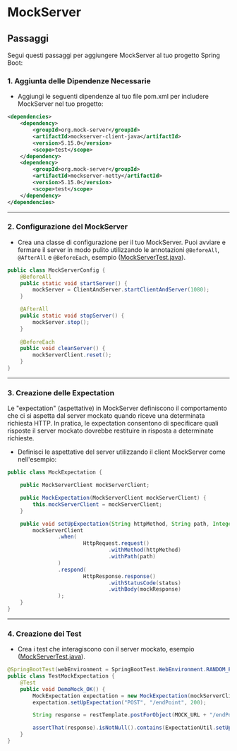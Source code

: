 # MockServer

## Passaggi

Segui questi passaggi per aggiungere MockServer al tuo progetto Spring Boot:

### 1. Aggiunta delle Dipendenze Necessarie

- Aggiungi le seguenti dipendenze al tuo file pom.xml per includere MockServer nel tuo progetto:

```xml
<dependencies>
    <dependency>
        <groupId>org.mock-server</groupId>
        <artifactId>mockserver-client-java</artifactId>
        <version>5.15.0</version>
        <scope>test</scope>
    </dependency>
    <dependency>
        <groupId>org.mock-server</groupId>
        <artifactId>mockserver-netty</artifactId>
        <version>5.15.0</version>
        <scope>test</scope>
    </dependency>
</dependencies>
```
***
### 2. Configurazione del MockServer
- Crea una classe di configurazione per il tuo MockServer. Puoi avviare e fermare il server in modo pulito utilizzando le annotazioni `@BeforeAll`, `@AfterAll` e `@BeforeEach`, esempio ([MockServerTest.java](src%2Ftest%2Fjava%2Feu%2Ftasgroup%2Fspringbootguide%2FMockServerTest.java)).
```java
public class MockServerConfig {
    @BeforeAll
    public static void startServer() {
        mockServer = ClientAndServer.startClientAndServer(1080);
    }

    @AfterAll
    public static void stopServer() {
        mockServer.stop();
    }
    
    @BeforeEach
    public void cleanServer() {
        mockServerClient.reset();
    }
}
```
***
### 3. Creazione delle Expectation
Le "expectation" (aspettative) in MockServer definiscono il comportamento che ci si aspetta dal server mockato quando riceve una determinata richiesta HTTP. In pratica, le expectation consentono di specificare quali risposte il server mockato dovrebbe restituire in risposta a determinate richieste.

- Definisci le aspettative del server utilizzando il client MockServer come nell'esempio:
```java
public class MockExpectation {

    public MockServerClient mockServerClient;

    public MockExpectation(MockServerClient mockServerClient) {
        this.mockServerClient = mockServerClient;
    }

    public void setUpExpectation(String httpMethod, String path, Integer status) {
        mockServerClient
                .when(
                        HttpRequest.request()
                                .withMethod(httpMethod)
                                .withPath(path)
                )
                .respond(
                        HttpResponse.response()
                                .withStatusCode(status)
                                .withBody(mockResponse)
                );
    }
}
```
***
### 4. Creazione dei Test
-  Crea i test che interagiscono con il server mockato, esempio ([MockServerTest.java](src%2Ftest%2Fjava%2Feu%2Ftasgroup%2Fspringbootguide%2FMockServerTest.java)).

```java
@SpringBootTest(webEnvironment = SpringBootTest.WebEnvironment.RANDOM_PORT)
public class TestMockExpectation {
    @Test
    public void DemoMock_OK() {
        MockExpectation expectation = new MockExpectation(mockServerClient);
        expectation.setUpExpectation("POST", "/endPoint", 200);

        String response = restTemplate.postForObject(MOCK_URL + "/endPoint", null, String.class);

        assertThat(response).isNotNull().contains(ExpectationUtil.setUpResponse("200"));
    }
}
```











